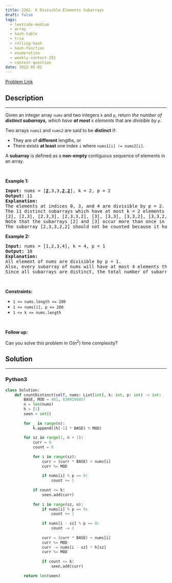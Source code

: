 ```yaml
---
title: 2261. K Divisible Elements Subarrays
draft: false
tags: 
  - leetcode-medium
  - array
  - hash-table
  - trie
  - rolling-hash
  - hash-function
  - enumeration
  - weekly-contest-291
  - contest-question
date: 2022-05-02
---
```


[Problem Link](https://leetcode.com/problems/k-divisible-elements-subarrays/)

## Description

---
<p>Given an integer array <code>nums</code> and two integers <code>k</code> and <code>p</code>, return <em>the number of <strong>distinct subarrays,</strong> which have <strong>at most</strong></em> <code>k</code> <em>elements </em>that are <em>divisible by</em> <code>p</code>.</p>

<p>Two arrays <code>nums1</code> and <code>nums2</code> are said to be <strong>distinct</strong> if:</p>

<ul>
	<li>They are of <strong>different</strong> lengths, or</li>
	<li>There exists <strong>at least</strong> one index <code>i</code> where <code>nums1[i] != nums2[i]</code>.</li>
</ul>

<p>A <strong>subarray</strong> is defined as a <strong>non-empty</strong> contiguous sequence of elements in an array.</p>

<p>&nbsp;</p>
<p><strong class="example">Example 1:</strong></p>

<pre>
<strong>Input:</strong> nums = [<u><strong>2</strong></u>,3,3,<u><strong>2</strong></u>,<u><strong>2</strong></u>], k = 2, p = 2
<strong>Output:</strong> 11
<strong>Explanation:</strong>
The elements at indices 0, 3, and 4 are divisible by p = 2.
The 11 distinct subarrays which have at most k = 2 elements divisible by 2 are:
[2], [2,3], [2,3,3], [2,3,3,2], [3], [3,3], [3,3,2], [3,3,2,2], [3,2], [3,2,2], and [2,2].
Note that the subarrays [2] and [3] occur more than once in nums, but they should each be counted only once.
The subarray [2,3,3,2,2] should not be counted because it has 3 elements that are divisible by 2.
</pre>

<p><strong class="example">Example 2:</strong></p>

<pre>
<strong>Input:</strong> nums = [1,2,3,4], k = 4, p = 1
<strong>Output:</strong> 10
<strong>Explanation:</strong>
All element of nums are divisible by p = 1.
Also, every subarray of nums will have at most 4 elements that are divisible by 1.
Since all subarrays are distinct, the total number of subarrays satisfying all the constraints is 10.
</pre>

<p>&nbsp;</p>
<p><strong>Constraints:</strong></p>

<ul>
	<li><code>1 &lt;= nums.length &lt;= 200</code></li>
	<li><code>1 &lt;= nums[i], p &lt;= 200</code></li>
	<li><code>1 &lt;= k &lt;= nums.length</code></li>
</ul>

<p>&nbsp;</p>
<p><strong>Follow up:</strong></p>

<p>Can you solve this problem in O(n<sup>2</sup>) time complexity?</p>


## Solution

---
### Python3
``` py title='k-divisible-elements-subarrays'
class Solution:
    def countDistinct(self, nums: List[int], k: int, p: int) -> int:
        BASE, MOD = 401, 8390190857
        n = len(nums)
        h = [1]
        seen = set()
        
        for _ in range(n):
            h.append((h[-1] * BASE) % MOD)
        
        for sz in range(1, n + 1):
            curr = 0
            count = 0
            
            for i in range(sz):
                curr = (curr * BASE) + nums[i]
                curr %= MOD
                
                if nums[i] % p == 0:
                    count += 1
            
            if count <= k:
                seen.add(curr)
            
            for i in range(sz, n):
                if nums[i] % p == 0:
                    count += 1
                
                if nums[i - sz] % p == 0:
                    count -= 1
                
                curr = (curr * BASE) + nums[i]
                curr %= MOD
                curr -= nums[i - sz] * h[sz]
                curr %= MOD
                
                if count <= k:
                    seen.add(curr)
            
        return len(seen)
        
        
        
```

